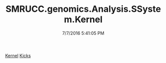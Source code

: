 ﻿---
title: SMRUCC.genomics.Analysis.SSystem.Kernel
date: 7/7/2016 5:41:05 PM
---

[Kernel](T-SMRUCC.genomics.Analysis.SSystem.Kernel.Kernel.html)
[Kicks](T-SMRUCC.genomics.Analysis.SSystem.Kernel.Kicks.html)

